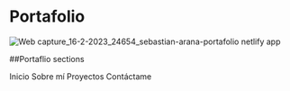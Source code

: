 # Portafolio 

![Web capture_16-2-2023_24654_sebastian-arana-portafolio netlify app](https://user-images.githubusercontent.com/52842507/219300832-f664f9f8-10fd-412b-9e84-dbd7b979fb20.jpeg)

##Portaflio sections

Inicio
Sobre mí
Proyectos
Contáctame
